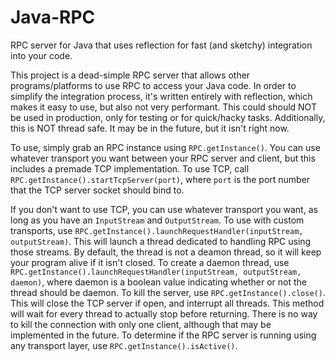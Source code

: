# Java-RPC
RPC server for Java that uses reflection for fast (and sketchy) integration into your code.

This project is a dead-simple RPC server that allows other programs/platforms to use RPC to access your Java code. In order to simplify the integration process, it's written entirely with reflection, which makes it easy to use, but also not very performant. This could should NOT be used in production, only for testing or for quick/hacky tasks. Additionally, this is NOT thread safe. It may be in the future, but it isn't right now.

To use, simply grab an RPC instance using `RPC.getInstance()`. You can use whatever transport you want between your RPC server and client, but this includes a premade TCP implementation. To use TCP, call `RPC.getInstance().startTcpServer(port)`, where `port` is the port number that the TCP server socket should bind to.

If you don't want to use TCP, you can use whatever transport you want, as long as you have an `InputStream` and `OutputStream`. To use with custom transports, use `RPC.getInstance().launchRequestHandler(inputStream, outputStream)`. This will launch a thread dedicated to handling RPC using those streams. By default, the thread is not a deamon thread, so it will keep your program alive if it isn't closed. To create a daemon thread, use `RPC.getInstance().launchRequestHandler(inputStream, outputStream, daemon)`, where daemon is a boolean value indicating whether or not the thread should be daemon. To kill the server, use `RPC.getInstance().close()`. This will close the TCP server if open, and interrupt all threads. This method will wait for every thread to actually stop before returning. There is no way to kill the connection with only one client, although that may be implemented in the future. To determine if the RPC server is running using any transport layer, use `RPC.getInstance().isActive()`.
